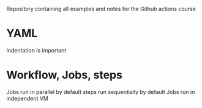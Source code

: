 Repository containing all examples and notes for the Github actions course

# YAML
Indentation is important 

# Workflow, Jobs, steps
Jobs run in parallel by default
steps run sequentially by default
Jobs run in independent VM

